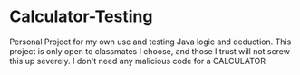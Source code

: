 # Calculator-Testing
Personal Project for my own use and testing Java logic and deduction.
This project is only open to classmates I choose, and those I trust will not screw this up severely.
I don't need any malicious code for a CALCULATOR
